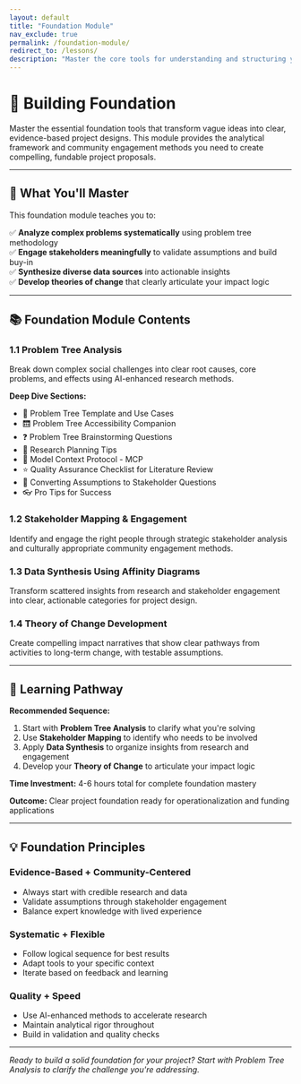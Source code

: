 ```yaml
---
layout: default
title: "Foundation Module"
nav_exclude: true
permalink: /foundation-module/
redirect_to: /lessons/
description: "Master the core tools for understanding and structuring your project with evidence-based analysis and community validation"
---
```


# 🌱 Building Foundation

Master the essential foundation tools that transform vague ideas into clear, evidence-based project designs. This module provides the analytical framework and community engagement methods you need to create compelling, fundable project proposals.

---

## 🎯 What You'll Master

This foundation module teaches you to:

✅ **Analyze complex problems systematically** using problem tree methodology  
✅ **Engage stakeholders meaningfully** to validate assumptions and build buy-in  
✅ **Synthesize diverse data sources** into actionable insights  
✅ **Develop theories of change** that clearly articulate your impact logic  

---

## 📚 Foundation Module Contents

### 1.1 Problem Tree Analysis
Break down complex social challenges into clear root causes, core problems, and effects using AI-enhanced research methods.

**Deep Dive Sections:**
- 🌳 Problem Tree Template and Use Cases
- 🛗 Problem Tree Accessibility Companion  
- ❓ Problem Tree Brainstorming Questions
- 📏 Research Planning Tips
- 🧠 Model Context Protocol - MCP
- ⭐ Quality Assurance Checklist for Literature Review
- 🎯 Converting Assumptions to Stakeholder Questions
- 👓 Pro Tips for Success

### 1.2 Stakeholder Mapping & Engagement
Identify and engage the right people through strategic stakeholder analysis and culturally appropriate community engagement methods.

### 1.3 Data Synthesis Using Affinity Diagrams
Transform scattered insights from research and stakeholder engagement into clear, actionable categories for project design.

### 1.4 Theory of Change Development
Create compelling impact narratives that show clear pathways from activities to long-term change, with testable assumptions.

---

## 🚀 Learning Pathway

**Recommended Sequence:**
1. Start with **Problem Tree Analysis** to clarify what you're solving
2. Use **Stakeholder Mapping** to identify who needs to be involved
3. Apply **Data Synthesis** to organize insights from research and engagement
4. Develop your **Theory of Change** to articulate your impact logic

**Time Investment:** 4-6 hours total for complete foundation mastery

**Outcome:** Clear project foundation ready for operationalization and funding applications

---

## 💡 Foundation Principles

### Evidence-Based + Community-Centered
- Always start with credible research and data
- Validate assumptions through stakeholder engagement
- Balance expert knowledge with lived experience

### Systematic + Flexible  
- Follow logical sequence for best results
- Adapt tools to your specific context
- Iterate based on feedback and learning

### Quality + Speed
- Use AI-enhanced methods to accelerate research
- Maintain analytical rigor throughout
- Build in validation and quality checks

---

*Ready to build a solid foundation for your project? Start with Problem Tree Analysis to clarify the challenge you're addressing.*